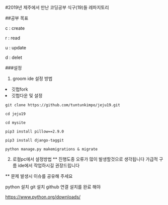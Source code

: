 #2019년 제주에서 만난 코딩공부 식구(19)들 레파지토리



##공부 목표 

c : create

r : read

u : update

d : delet


###설정
1. groom ide 설정 방법
<li>깃헙fork</li>

    
<li>깃헙다운 및 설정</li>    
     
    git clone https://github.com/tuntunkimpo/jeju19.git
    
    cd jeju19
   
    cd mysite

    pip3 install pillow==2.9.0
    
    pip3 install django-taggit
    
    python manage.py makemigrations & migrate









2. 로컬pc에서 설정방법
** 진행도중 오류가 많이 발생할것으로 생각됩니다 가급적 구름 ide에서 작업하시길 권장드립니다 

** 문제 발생시 이슈를 공유해 주세요


python 설치
git 설치
github 연결
설치를 완료 해야

https://www.python.org/downloads/

